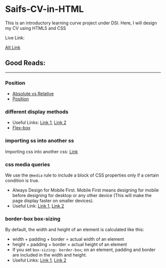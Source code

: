 # Saifs-CV-in-HTML

This is an introductory learning curve project under DSI. Here, I will design my CV using HTML5 and CSS

Live Link:

<!-- [Click Here](https://saifergit.github.io/Saifs-CV-in-HTML/index.html) -->

[Alt Link](https://elastic-pare-b3c6f4.netlify.app/)

## Good Reads:

---

### Position

- [Absolute vs Relative](https://leannezhang.medium.com/difference-between-css-position-absolute-versus-relative-35f064384c6)
- [Position](https://css-tricks.com/almanac/properties/p/position/)

### different display methods

- Useful Links: [Link 1](https://betterprogramming.pub/understanding-css-display-none-block-inline-and-inline-block-63f6510df93), [Link 2](https://css-tricks.com/almanac/properties/d/display/)
- [Flex-box](https://css-tricks.com/snippets/css/a-guide-to-flexbox/)

### importing ss into another ss

Importing css into another css: [Link](https://www.youtube.com/watch?v=IjDSAbb-IZo)

### css media queries

We use the `@media` rule to include a block of CSS properties only if a certain condition is true.

- Always Design for Mobile First. Mobile First means designing for mobile before designing for desktop or any other device (This will make the page display faster on smaller devices).
- Useful Link: [Link 1](https://www.w3schools.com/css/css_rwd_mediaqueries.asp), [Link 2](https://css-tricks.com/a-complete-guide-to-css-media-queries/)

### border-box box-sizing

By default, the width and height of an element is calculated like this:

- width + padding + border = actual width of an element
- height + padding + border = actual height of an element
- If you set `box-sizing: border-box`; on an element, padding and border are included in the width and height.
- Useful Links: [Link 1](https://www.w3schools.com/css/css3_box-sizing.asp), [Link 2](https://css-tricks.com/box-sizing/)

